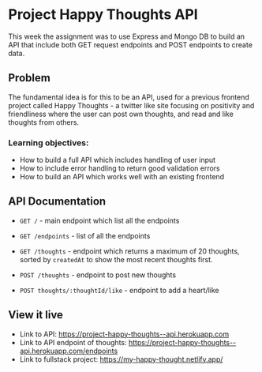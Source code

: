# Project Happy Thoughts API

This week the assignment was to use Express and Mongo DB to build an API that include both GET request endpoints and POST endpoints to create data.

## Problem

The fundamental idea is for this to be an API, used for a previous frontend project called Happy Thoughts - a twitter like site focusing on positivity and friendliness where the user can post own thoughts, and read and like thoughts from others.

### Learning objectives:

* How to build a full API which includes handling of user input
* How to include error handling to return good validation errors
* How to build an API which works well with an existing frontend

## API Documentation

* `GET /` - main endpoint which list all the endpoints
* `GET /endpoints` - list of all the endpoints
* `GET /thoughts` - endpoint which returns a maximum of 20 thoughts, sorted by `createdAt` to show the most recent thoughts first.

* `POST /thoughts` - endpoint to post new thoughts
* `POST thoughts/:thoughtId/like` - endpoint to add a heart/like

## View it live

* Link to API: https://project-happy-thoughts--api.herokuapp.com
* Link to API endpoint of thoughts: https://project-happy-thoughts--api.herokuapp.com/endpoints
* Link to fullstack project: https://my-happy-thought.netlify.app/
